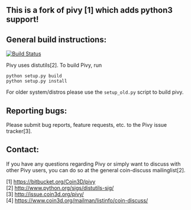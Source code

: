 __This is a fork of pivy [1] which adds python3 support!__
------------------------------------------------------

General build instructions:
---------------------------
[![Build Status](https://travis-ci.org/FreeCAD/pivy.svg?branch=master)](https://travis-ci.org/FreeCAD/pivy)

Pivy uses distutils[2]. To build Pivy, run 

```
python setup.py build
python setup.py install
```

For older system/distros please use the `setup_old.py` script to build pivy. 

Reporting bugs:
--------------

Please submit bug reports, feature requests, etc. to the Pivy
issue tracker[3].

Contact:
--------

If you have any questions regarding Pivy or simply want to discuss
with other Pivy users, you can do so at the general coin-discuss
mailinglist[2].

[1] https://bitbucket.org/Coin3D/pivy  
[2] http://www.python.org/sigs/distutils-sig/  
[3] http://issue.coin3d.org/pivy/  
[4] https://www.coin3d.org/mailman/listinfo/coin-discuss/  
